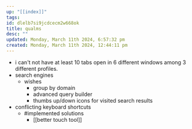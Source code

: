 ```yaml
---
up: "[[index]]"
tags: 
id: dlelb7si9jcdcecm2w668ok
title: qualms
desc: ""
updated: Monday, March 11th 2024, 6:57:32 pm
created: Monday, March 11th 2024, 12:44:11 pm
---
```

- i can't not have at least 10 tabs open in 6 different windows among 3 different profiles. 
- search engines 
	- wishes
		- group by domain 
		- advanced query builder
		- thumbs up/down icons for visited search results 
- conflicting keyboard shortcuts 
	- #implemented solutions 
		- [[better touch tool]]